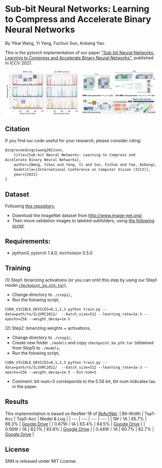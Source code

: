 # Sub-bit Neural Networks: Learning to Compress and Accelerate Binary Neural Networks
By Yikai Wang, Yi Yang, Fuchun Sun, Anbang Yao.

This is the pytorch implementation of our paper ["Sub-bit Neural Networks: Learning to Compress and Accelerate Binary Neural Networks"](https://openaccess.thecvf.com/content/ICCV2021/papers/Wang_Sub-Bit_Neural_Networks_Learning_To_Compress_and_Accelerate_Binary_Neural_ICCV_2021_paper.pdf), published in ICCV 2021.

<p align="center"><img src="intro.png" width="800" /></p>


## Citation

If you find our code useful for your research, please consider citing:

    @inproceedings{wang2021snn,
        title={Sub-bit Neural Networks: Learning to Compress and Accelerate Binary Neural Networks},
        author={Wang, Yikai and Yang, Yi and Sun, Fuchun and Yao, Anbang},
        booktitle={International Conference on Computer Vision (ICCV)},
        year={2021}
    }

## Dataset
Following [this repository](https://github.com/pytorch/examples/tree/master/imagenet#requirements),
- Download the ImageNet dataset from http://www.image-net.org/.
- Then move validation images to labeled subfolders, using [the following script](https://raw.githubusercontent.com/soumith/imagenetloader.torch/master/valprep.sh).

## Requirements:
* python3, pytorch 1.4.0, torchvision 0.5.0

## Training
(1) Step1:  binarizing activations (or you can omit this step by using our Step1 model [`checkpoint_ba.pth.tar`](https://drive.google.com/file/d/1eKIA-XfWjeXdya6Qxgd71yuCXGNBVwds/view?usp=sharing)),
* Change directory to `./step1/`,
* Run the folowing script, 
```
CUDA_VISIBLE_DEVICES=0,1,2,3 python train.py --data=path/to/ILSVRC2012/  --batch_size=512 --learning_rate=1e-3 --epochs=256 --weight_decay=1e-5
```

(2) Step2:  binarizing weights + activations,
* Change directory to `./step2/`,
* Create new folder `./models` and copy `checkpoint_ba.pth.tar` (obtained from Step1) to `./models`,
* Run the folowing script,
```
CUDA_VISIBLE_DEVICES=0,1,2,3 python train.py --data=path/to/ILSVRC2012/  --batch_size=512 --learning_rate=1e-3 --epochs=256 --weight_decay=1e-5 --bit-num=5
```
* Comment: bit-num=5 corresponds to the 0.56 bit, bit-num indicates tau in the paper.

## Results
This implementation is based on ResNet-18 of [ReActNet](https://github.com/liuzechun/ReActNet).
| Bit-Width | Top1-Acc | Top5-Acc | Model & Log |
| --- | --- | --- | --- |
| 1W / 1A | 65.7% | 86.3% | [Google Drive](https://drive.google.com/drive/folders/1TWSIwzGottSGuNPHIs9jHIM7kQ0Ewl_z?usp=sharing) |
| 0.67W / 1A | 63.4% | 84.5% | [Google Drive](https://drive.google.com/drive/folders/1fTmzUaTe_E0J5kLqJI8Qlr1lUNWVcknL?usp=sharing) |
| 0.56W / 1A | 62.1% | 83.8% | [Google Drive](https://drive.google.com/drive/folders/1HiiyxhRsCwf4J0Hx3BrM9oGE_NTAK_Ph?usp=sharing) |
| 0.44W / 1A | 60.7% | 82.7% | [Google Drive](https://drive.google.com/drive/folders/1Q4B3QduAHKjK3JCmf1j7rNi0AQIviMC8?usp=sharing) |

## License

SNN is released under MIT License.
